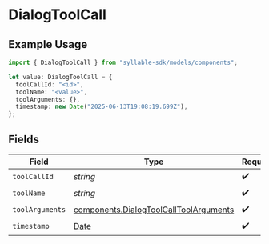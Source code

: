 # DialogToolCall

## Example Usage

```typescript
import { DialogToolCall } from "syllable-sdk/models/components";

let value: DialogToolCall = {
  toolCallId: "<id>",
  toolName: "<value>",
  toolArguments: {},
  timestamp: new Date("2025-06-13T19:08:19.699Z"),
};
```

## Fields

| Field                                                                                            | Type                                                                                             | Required                                                                                         | Description                                                                                      |
| ------------------------------------------------------------------------------------------------ | ------------------------------------------------------------------------------------------------ | ------------------------------------------------------------------------------------------------ | ------------------------------------------------------------------------------------------------ |
| `toolCallId`                                                                                     | *string*                                                                                         | :heavy_check_mark:                                                                               | N/A                                                                                              |
| `toolName`                                                                                       | *string*                                                                                         | :heavy_check_mark:                                                                               | N/A                                                                                              |
| `toolArguments`                                                                                  | [components.DialogToolCallToolArguments](../../models/components/dialogtoolcalltoolarguments.md) | :heavy_check_mark:                                                                               | N/A                                                                                              |
| `timestamp`                                                                                      | [Date](https://developer.mozilla.org/en-US/docs/Web/JavaScript/Reference/Global_Objects/Date)    | :heavy_check_mark:                                                                               | N/A                                                                                              |